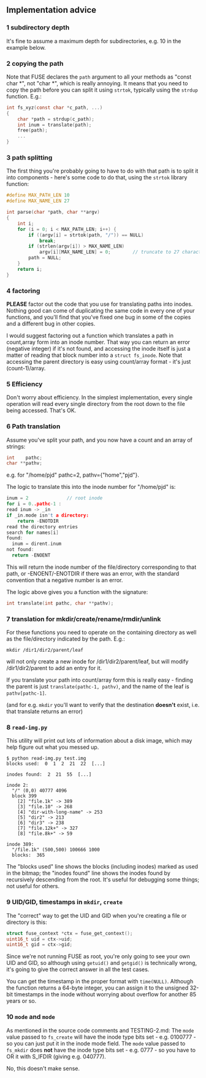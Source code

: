 Implementation advice
---------------------

### **1** subdirectory depth

It's fine to assume a maximum depth for subdirectories, e.g. 10 in the example below.

### **2** copying the path

Note that FUSE declares the `path` argument to all your methods as "const char *", not "char *", which is really annoying. It means that you need to copy the path before you can split it using `strtok`, typically using the `strdup` function. E.g.:

```C
int fs_xyz(const char *c_path, ...)
{
	char *path = strdup(c_path);
	int inum = translate(path);
	free(path);
	...
}
```

### **3** path splitting

The first thing you're probably going to have to do with that path is to split it into components - here's some code to do that, using the `strtok` library function:

```C
#define MAX_PATH_LEN 10
#define MAX_NAME_LEN 27

int parse(char *path, char **argv)
{
    int i;
    for (i = 0; i < MAX_PATH_LEN; i++) {
        if ((argv[i] = strtok(path, "/")) == NULL)
            break;
        if (strlen(argv[i]) > MAX_NAME_LEN)
            argv[i][MAX_NAME_LEN] = 0;        // truncate to 27 characters
        path = NULL;
    }
    return i;
}
```

### **4**  factoring

**PLEASE** factor out the code that you use for translating paths into inodes. Nothing good can come of duplicating the same code in every one of your functions, and you'll find that you've fixed one bug in some of the copies and a different bug in other copies.

I would suggest factoring out a function which translates a path in count,array form into an inode number. That way you can return an error (negative integer) if it's not found, and accessing the inode itself is just a matter of reading that block number into a `struct fs_inode`. Note that accessing the parent directory is easy using count/array format - it's just (count-1)/array.

### **5** Efficiency

Don't worry about efficiency. In the simplest implementation, every single operation will read every single directory from the root down to the file being accessed. That's OK.

### **6** Path translation

Assume you've split your path, and you now have a count and an array of strings:

```C
int    pathc;
char **pathv;
```
e.g. for "/home/pjd" pathc=2, pathv={"home","pjd"}.

The logic to translate this into the inode number for "/home/pjd" is:
```C
inum = 2              // root inode
for i = 0..pathc-1 :
read inum -> _in
if _in.mode isn't a directory:
    return -ENOTDIR
read the directory entries
search for names[i]
found:
  inum = dirent.inum
not found:
  return -ENOENT
```
This will return the inode number of the file/directory corresponding to that path, or -ENOENT/-ENOTDIR if there was an error, with the standard convention that a negative number is an error.

The logic above gives you a function with the signature:
```C
int translate(int pathc, char **pathv);
```

### **7** translation for mkdir/create/rename/rmdir/unlink

For these functions you need to operate on the containing directory as well as the file/directory indicated by the path. E.g.:
```
mkdir /dir1/dir2/parent/leaf
```
will not only create a new inode for /dir1/dir2/parent/leaf, but will modify /dir1/dir2/parent to add an entry for it.

If you translate your path into count/array form this is really easy - finding the parent is just `translate(pathc-1, pathv)`, and the name of the leaf is `pathv[pathc-1]`.

(and for e.g. `mkdir` you'll want to verify that the destination **doesn't** exist, i.e. that translate returns an error)

### **8** `read-img.py`

This utility will print out lots of information about a disk image, which may help figure out what you messed up.
```
$ python read-img.py test.img 
blocks used:  0  1  2  21  22  [...]

inodes found:  2  21  55  [...]

inode 2:
  "/" (0,0) 40777 4096 
  block 399 
    [2] "file.1k" -> 389
    [3] "file.10" -> 268
    [4] "dir-with-long-name" -> 253
    [5] "dir2" -> 213
    [6] "dir3" -> 238
    [7] "file.12k+" -> 327
    [8] "file.8k+" -> 59

inode 389:
  "/file.1k" (500,500) 100666 1000 
  blocks:  365
```
The "blocks used" line shows the blocks (including inodes) marked as used in the bitmap; the "inodes found" line shows the inodes found by recursively descending from the root. It's useful for debugging some things; not useful for others.

### **9** UID/GID, timestamps in `mkdir`, `create`

The "correct" way to get the UID and GID when you're creating a file or directory is this:
```C
struct fuse_context *ctx = fuse_get_context();
uint16_t uid = ctx->uid;
uint16_t gid = ctx->gid;
```

Since we're not running FUSE as root, you're only going to see your own UID and GID, so although using `getuid()` and `getgid()` is technically wrong, it's going to give the correct answer in all the test cases.

You can get the timestamp in the proper format with `time(NULL)`. Although the function returns a 64-byte integer, you can assign it to the unsigned 32-bit timestamps in the inode without worrying about overflow for another 85 years or so.

### **10** `mode` and `mode`

As mentioned in the source code comments and TESTING-2.md:
The `mode` value passed to `fs_create` will have the inode type bits set - e.g. 0100777 - so you can just put it in the inode mode field.
The `mode` value passed to `fs_mkdir` does **not** have the inode type bits set - e.g. 0777 - so you have to OR it with S_IFDIR (giving e.g. 040777).

No, this doesn't make sense.
